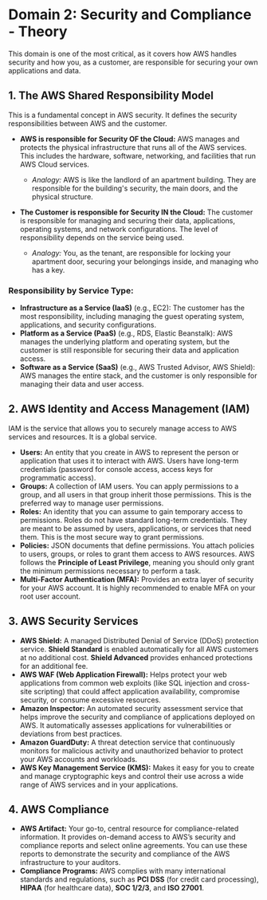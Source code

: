 # Domain 2: Security and Compliance - Theory

This domain is one of the most critical, as it covers how AWS handles security and how you, as a customer, are responsible for securing your own applications and data.

## 1. The AWS Shared Responsibility Model

This is a fundamental concept in AWS security. It defines the security responsibilities between AWS and the customer.

-   **AWS is responsible for Security OF the Cloud:** AWS manages and protects the physical infrastructure that runs all of the AWS services. This includes the hardware, software, networking, and facilities that run AWS Cloud services.
    -   *Analogy:* AWS is like the landlord of an apartment building. They are responsible for the building's security, the main doors, and the physical structure.

-   **The Customer is responsible for Security IN the Cloud:** The customer is responsible for managing and securing their data, applications, operating systems, and network configurations. The level of responsibility depends on the service being used.
    -   *Analogy:* You, as the tenant, are responsible for locking your apartment door, securing your belongings inside, and managing who has a key.

### Responsibility by Service Type:

-   **Infrastructure as a Service (IaaS)** (e.g., EC2): The customer has the most responsibility, including managing the guest operating system, applications, and security configurations.
-   **Platform as a Service (PaaS)** (e.g., RDS, Elastic Beanstalk): AWS manages the underlying platform and operating system, but the customer is still responsible for securing their data and application access.
-   **Software as a Service (SaaS)** (e.g., AWS Trusted Advisor, AWS Shield): AWS manages the entire stack, and the customer is only responsible for managing their data and user access.

## 2. AWS Identity and Access Management (IAM)

IAM is the service that allows you to securely manage access to AWS services and resources. It is a global service.

-   **Users:** An entity that you create in AWS to represent the person or application that uses it to interact with AWS. Users have long-term credentials (password for console access, access keys for programmatic access).
-   **Groups:** A collection of IAM users. You can apply permissions to a group, and all users in that group inherit those permissions. This is the preferred way to manage user permissions.
-   **Roles:** An identity that you can assume to gain temporary access to permissions. Roles do not have standard long-term credentials. They are meant to be assumed by users, applications, or services that need them. This is the most secure way to grant permissions.
-   **Policies:** JSON documents that define permissions. You attach policies to users, groups, or roles to grant them access to AWS resources. AWS follows the **Principle of Least Privilege**, meaning you should only grant the minimum permissions necessary to perform a task.
-   **Multi-Factor Authentication (MFA):** Provides an extra layer of security for your AWS account. It is highly recommended to enable MFA on your root user account.

## 3. AWS Security Services

-   **AWS Shield:** A managed Distributed Denial of Service (DDoS) protection service. **Shield Standard** is enabled automatically for all AWS customers at no additional cost. **Shield Advanced** provides enhanced protections for an additional fee.
-   **AWS WAF (Web Application Firewall):** Helps protect your web applications from common web exploits (like SQL injection and cross-site scripting) that could affect application availability, compromise security, or consume excessive resources.
-   **Amazon Inspector:** An automated security assessment service that helps improve the security and compliance of applications deployed on AWS. It automatically assesses applications for vulnerabilities or deviations from best practices.
-   **Amazon GuardDuty:** A threat detection service that continuously monitors for malicious activity and unauthorized behavior to protect your AWS accounts and workloads.
-   **AWS Key Management Service (KMS):** Makes it easy for you to create and manage cryptographic keys and control their use across a wide range of AWS services and in your applications.

## 4. AWS Compliance

-   **AWS Artifact:** Your go-to, central resource for compliance-related information. It provides on-demand access to AWS’s security and compliance reports and select online agreements. You can use these reports to demonstrate the security and compliance of the AWS infrastructure to your auditors.
-   **Compliance Programs:** AWS complies with many international standards and regulations, such as **PCI DSS** (for credit card processing), **HIPAA** (for healthcare data), **SOC 1/2/3**, and **ISO 27001**.
